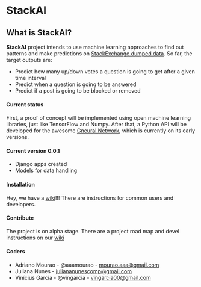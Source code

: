 # StackAI

## What is **StackAI**?

**StackAI** project intends to use machine learning approaches to find out patterns and make predictions on [StackExchange dumped data](https://archive.org/details/stackexchange). So far, the target outputs are:

* Predict how many up/down votes a question is going to get after a given time interval
* Predict when a question is going to be answered
* Predict if a post is going to be blocked or removed

#### Current status

First, a proof of concept will be implemented using open machine learning libraries, just like TensorFlow and Numpy. After that, a Python API will be developed for the awesome [Gneural Network](https://www.gnu.org/software/gneuralnetwork/), which is currently on its early versions.

#### Current version 0.0.1
* Django apps created
* Models for data handling

#### Installation

Hey, we have a [wiki](https://github.com/aaamourao/StackAI/wiki)!!! There are instructions for common users and developers.

#### Contribute

The project is on alpha stage. There are a project road map and devel instructions on our [wiki](https://github.com/aaamourao/StackAI/wiki)

#### Coders

* Adriano Mourao - @aaamourao - mourao.aaa@gmail.com
* Juliana Nunes - juliananunescomp@gmail.com
* Vinícius Garcia - @vingarcia - vingarcia00@gmail.com
